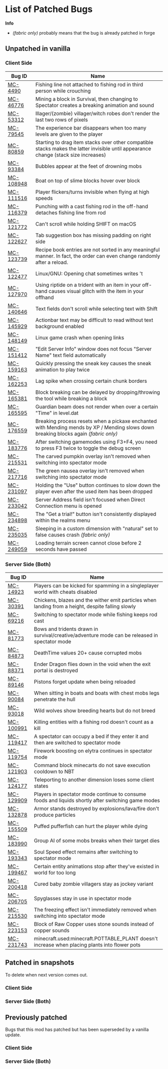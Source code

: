 # List of Patched Bugs
**Info**
- *(fabric only)* probably means that the bug is already patched in forge
## Unpatched in vanilla
### Client Side
| Bug ID                                                | Name                                                                                                                                 |
|-------------------------------------------------------|--------------------------------------------------------------------------------------------------------------------------------------|
| [MC-4490](https://bugs.mojang.com/browse/MC-4490)     | Fishing line not attached to fishing rod in third person while crouching                                                             |
| [MC-46776](https://bugs.mojang.com/browse/MC-46766)   | Mining a block in Survival, then changing to Spectator creates a breaking animation and sound                                        |
| [MC-53312](https://bugs.mojang.com/browse/MC-53312)   | Illager/(zombie) villager/witch robes don't render the last two rows of pixels                                                       |
| [MC-79545](https://bugs.mojang.com/browse/MC-79545)   | The experience bar disappears when too many levels are given to the player                                                           |
| [MC-80859](https://bugs.mojang.com/browse/MC-80859)   | Starting to drag item stacks over other compatible stacks makes the latter invisible until appearance change (stack size increases)  |
| [MC-93384](https://bugs.mojang.com/browse/MC-93384)   | Bubbles appear at the feet of drowning mobs                                                                                          |
| [MC-108948](https://bugs.mojang.com/browse/MC-108948) | Boat on top of slime blocks hover over block                                                                                         |
| [MC-111516](https://bugs.mojang.com/browse/MC-111516) | Player flickers/turns invisible when flying at high speeds                                                                           |
| [MC-116379](https://bugs.mojang.com/browse/MC-116379) | Punching with a cast fishing rod in the off-hand detaches fishing line from rod                                                      |
| [MC-121772](https://bugs.mojang.com/browse/MC-121772) | Can't scroll while holding SHIFT on macOS                                                                                            |
| [MC-122627](https://bugs.mojang.com/browse/MC-122627) | Tab suggestion box has missing padding on right side                                                                                 |
| [MC-123739](https://bugs.mojang.com/browse/MC-123739) | Recipe book entries are not sorted in any meaningful manner. In fact, the order can even change randomly after a reload.             |
| [MC-122477](https://bugs.mojang.com/browse/MC-122477) | Linux/GNU: Opening chat sometimes writes 't                                                                                          |
| [MC-127970](https://bugs.mojang.com/browse/MC-127970) | Using riptide on a trident with an item in your off-hand causes visual glitch with the item in your offhand                          |
| [MC-140646](https://bugs.mojang.com/browse/MC-140646) | Text fields don't scroll while selecting text with Shift                                                                             |
| [MC-145929](https://bugs.mojang.com/browse/MC-145929) | Actionbar text may be difficult to read without text background enabled                                                              |
| [MC-148149](https://bugs.mojang.com/browse/MC-148149) | Linux game crash when opening links                                                                                                  |
| [MC-151412](https://bugs.mojang.com/browse/MC-151412) | "Edit Server Info" window does not focus "Server Name" text field automatically                                                      |
| [MC-159163](https://bugs.mojang.com/browse/MC-159163) | Quickly pressing the sneak key causes the sneak animation to play twice                                                              |
| [MC-162253](https://bugs.mojang.com/browse/MC-162253) | Lag spike when crossing certain chunk borders                                                                                        |
| [MC-165381](https://bugs.mojang.com/browse/MC-165381) | Block breaking can be delayed by dropping/throwing the tool while breaking a block                                                   |
| [MC-165595](https://bugs.mojang.com/browse/MC-165595) | Guardian beam does not render when over a certain "Time" in level.dat                                                                |
| [MC-176559](https://bugs.mojang.com/browse/MC-176559) | Breaking process resets when a pickaxe enchanted with Mending mends by XP / Mending slows down breaking blocks again *(fabric only)* |
| [MC-183776](https://bugs.mojang.com/browse/MC-183776) | After switching gamemodes using F3+F4, you need to press F3 twice to toggle the debug screen                                         |
| [MC-215531](https://bugs.mojang.com/browse/MC-215531) | The carved pumpkin overlay isn't removed when switching into spectator mode                                                          |
| [MC-217716](https://bugs.mojang.com/browse/MC-217716) | The green nausea overlay isn't removed when switching into spectator mode                                                            |
| [MC-231097](https://bugs.mojang.com/browse/MC-231097) | Holding the "Use" button continues to slow down the player even after the used item has been dropped                                 |
| [MC-233042](https://bugs.mojang.com/browse/MC-233042) | Server Address field isn't focused when Direct Connection menu is opened                                                             |
| [MC-234898](https://bugs.mojang.com/browse/MC-234898) | The "Get a trial!" button isn't consistently displayed within the realms menu                                                        |
| [MC-235035](https://bugs.mojang.com/browse/MC-235035) | Sleeping in a custom dimension with "natural" set to false causes crash *(fabric only)*                                              |
| [MC-249059](https://bugs.mojang.com/browse/MC-249059) | Loading terrain screen cannot close before 2 seconds have passed                                                                     |

### Server Side (Both)
| Bug ID                                                | Name                                                                                               |
|-------------------------------------------------------|----------------------------------------------------------------------------------------------------|
| [MC-14923](https://bugs.mojang.com/browse/MC-14923)   | Players can be kicked for spamming in a singleplayer world with cheats disabled                    |
| [MC-30391](https://bugs.mojang.com/browse/MC-30391)   | Chickens, blazes and the wither emit particles when landing from a height, despite falling slowly  |
| [MC-69216](https://bugs.mojang.com/browse/MC-69216)   | Switching to spectator mode while fishing keeps rod cast                                           |
| [MC-81773](https://bugs.mojang.com/browse/MC-81773)   | Bows and tridents drawn in survival/creative/adventure mode can be released in spectator mode      |
| [MC-84873](https://bugs.mojang.com/browse/MC-84873)   | DeathTime values 20+ cause corrupted mobs                                                          |
| [MC-88371](https://bugs.mojang.com/browse/MC-88371)   | Ender Dragon flies down in the void when the exit portal is destroyed                              |
| [MC-89146](https://bugs.mojang.com/browse/MC-89146)   | Pistons forget update when being reloaded                                                          |
| [MC-90084](https://bugs.mojang.com/browse/MC-90084)   | When sitting in boats and boats with chest mobs legs penetrate the hull                            |
| [MC-93018](https://bugs.mojang.com/browse/MC-93018)   | Wild wolves show breeding hearts but do not breed                                                  |
| [MC-100991](https://bugs.mojang.com/browse/MC-100991) | Killing entities with a fishing rod doesn't count as a kill                                        |
| [MC-119417](https://bugs.mojang.com/browse/MC-119417) | A spectator can occupy a bed if they enter it and then are switched to spectator mode              |
| [MC-119754](https://bugs.mojang.com/browse/MC-119754) | Firework boosting on elytra continues in spectator mode                                            |
| [MC-121903](https://bugs.mojang.com/browse/MC-121903) | Command block minecarts do not save execution cooldown to NBT                                      |
| [MC-124177](https://bugs.mojang.com/browse/MC-124177) | Teleporting to another dimension loses some client states                                          |
| [MC-129909](https://bugs.mojang.com/browse/MC-129909) | Players in spectator mode continue to consume foods and liquids shortly after switching game modes |
| [MC-132878](https://bugs.mojang.com/browse/MC-132878) | Armor stands destroyed by explosions/lava/fire don't produce particles                             |
| [MC-155509](https://bugs.mojang.com/browse/MC-155509) | Puffed pufferfish can hurt the player while dying                                                  |
| [MC-183990](https://bugs.mojang.com/browse/MC-183990) | Group AI of some mobs breaks when their target dies                                                |
| [MC-193343](https://bugs.mojang.com/browse/MC-193343) | Soul Speed effect remains after switching to spectator mode                                        |
| [MC-199467](https://bugs.mojang.com/browse/MC-199467) | Certain entity animations stop after they've existed in world for too long                         |
| [MC-200418](https://bugs.mojang.com/browse/MC-200418) | Cured baby zombie villagers stay as jockey variant                                                 |
| [MC-206705](https://bugs.mojang.com/browse/MC-206705) | Spyglasses stay in use in spectator mode                                                           |
| [MC-215530](https://bugs.mojang.com/browse/MC-215530) | The freezing effect isn't immediately removed when switching into spectator mode                   |
| [MC-223153](https://bugs.mojang.com/browse/MC-223153) | Block of Raw Copper uses stone sounds instead of copper sounds                                     |
| [MC-231743](https://bugs.mojang.com/browse/MC-231743) | minecraft.used:minecraft.POTTABLE_PLANT doesn't increase when placing plants into flower pots      |

## Patched in snapshots
To delete when next version comes out.
### Client Side
### Server Side (Both)

## Previously patched
Bugs that this mod has patched but has been superseded by a vanilla update.
### Client Side
### Server Side (Both)
